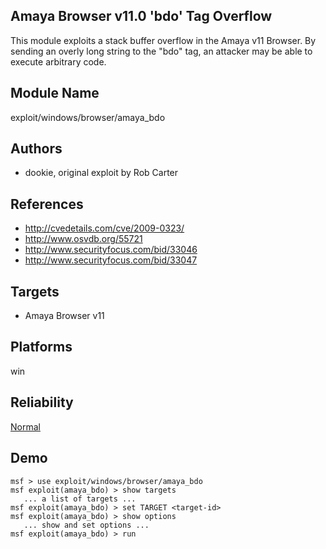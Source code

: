 ## Amaya Browser v11.0 'bdo' Tag Overflow

This module exploits a stack buffer overflow in the Amaya 
v11 Browser. By sending an overly long string to the "bdo" 
tag, an attacker may be able to execute arbitrary code.


## Module Name
exploit/windows/browser/amaya_bdo

## Authors
* dookie, original exploit by Rob Carter


## References
* http://cvedetails.com/cve/2009-0323/
* http://www.osvdb.org/55721
* http://www.securityfocus.com/bid/33046
* http://www.securityfocus.com/bid/33047



## Targets
* Amaya Browser v11


## Platforms
win

## Reliability
[Normal](https://github.com/rapid7/metasploit-framework/wiki/Exploit-Ranking)

## Demo

```
msf > use exploit/windows/browser/amaya_bdo
msf exploit(amaya_bdo) > show targets
   ... a list of targets ...
msf exploit(amaya_bdo) > set TARGET <target-id>
msf exploit(amaya_bdo) > show options
   ... show and set options ...
msf exploit(amaya_bdo) > run
```
    
    